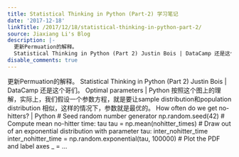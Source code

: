 ```yaml
---
title: Statistical Thinking in Python (Part-2) 学习笔记
date: '2017-12-18'
linkTitle: /2017/12/18/statistical-thinking-in-python-part-2/
source: Jiaxiang Li's Blog
description: |-
  更新Permuation的解释。
  Statistical Thinking in Python (Part 2) Justin Bois | DataCamp 还是这个哥们。 Optimal parameters | Python 按照这个图上的理解，实际上，我们假设一个参数方程，就是要让sample distribution和population distribution 相似，这样的情况下，参数就是最优的。 How often do we get no-hitters? | Python # Seed random number generator np.random.seed(42) # Compute mean no-hitter time: tau tau = np.mean(nohitter_times) # Draw out of an exponential distribution with parameter tau: inter_nohitter_time inter_nohitter_time = np.random.exponential(tau, 100000) # Plot the PDF and label axes _ = ...
disable_comments: true
---
```

更新Permuation的解释。
Statistical Thinking in Python (Part 2) Justin Bois | DataCamp 还是这个哥们。 Optimal parameters | Python 按照这个图上的理解，实际上，我们假设一个参数方程，就是要让sample distribution和population distribution 相似，这样的情况下，参数就是最优的。 How often do we get no-hitters? | Python # Seed random number generator np.random.seed(42) # Compute mean no-hitter time: tau tau = np.mean(nohitter_times) # Draw out of an exponential distribution with parameter tau: inter_nohitter_time inter_nohitter_time = np.random.exponential(tau, 100000) # Plot the PDF and label axes _ = ...